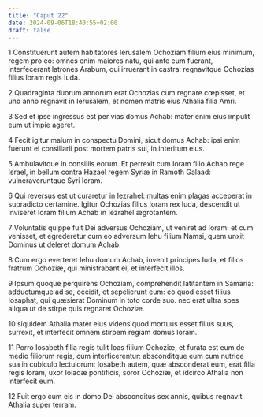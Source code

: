 ```yaml
---
title: "Caput 22"
date: 2024-09-06T18:40:55+02:00
draft: false
---
```




1 Constituerunt autem habitatores Ierusalem Ochoziam filium eius minimum, regem pro eo: omnes enim maiores natu, qui ante eum fuerant, interfecerant latrones Arabum, qui irruerant in castra: regnavitque Ochozias filius Ioram regis Iuda.

2 Quadraginta duorum annorum erat Ochozias cum regnare cœpisset, et uno anno regnavit in Ierusalem, et nomen matris eius Athalia filia Amri.

3 Sed et ipse ingressus est per vias domus Achab: mater enim eius impulit eum ut impie ageret.

4 Fecit igitur malum in conspectu Domini, sicut domus Achab: ipsi enim fuerunt ei consiliarii post mortem patris sui, in interitum eius.

5 Ambulavitque in consiliis eorum. Et perrexit cum Ioram filio Achab rege Israel, in bellum contra Hazael regem Syriæ in Ramoth Galaad: vulneraveruntque Syri Ioram.

6 Qui reversus est ut curaretur in Iezrahel: multas enim plagas acceperat in supradicto certamine. Igitur Ochozias filius Ioram rex Iuda, descendit ut inviseret Ioram filium Achab in Iezrahel ægrotantem.

7 Voluntatis quippe fuit Dei adversus Ochoziam, ut veniret ad Ioram: et cum venisset, et egrederetur cum eo adversum Iehu filium Namsi, quem unxit Dominus ut deleret domum Achab.

8 Cum ergo everteret Iehu domum Achab, invenit principes Iuda, et filios fratrum Ochoziæ, qui ministrabant ei, et interfecit illos.

9 Ipsum quoque perquirens Ochoziam, comprehendit latitantem in Samaria: adductumque ad se, occidit, et sepelierunt eum: eo quod esset filius Iosaphat, qui quæsierat Dominum in toto corde suo. nec erat ultra spes aliqua ut de stirpe quis regnaret Ochoziæ.

10 siquidem Athalia mater eius videns quod mortuus esset filius suus, surrexit, et interfecit omnem stirpem regiam domus Ioram.

11 Porro Iosabeth filia regis tulit Ioas filium Ochoziæ, et furata est eum de medio filiorum regis, cum interficerentur: absconditque eum cum nutrice sua in cubiculo lectulorum: Iosabeth autem, quæ absconderat eum, erat filia regis Ioram, uxor Ioiadæ pontificis, soror Ochoziæ, et idcirco Athalia non interfecit eum.

12 Fuit ergo cum eis in domo Dei absconditus sex annis, quibus regnavit Athalia super terram.

